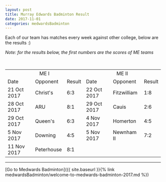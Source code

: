 ```yaml
---
layout: post
title: Murray Edwards Badminton Result
date: 2017-11-01
categories: medwardsBadminton
---
```

Each of our team has matches every week against other college, below are the results :)

*Note: for the results below, the first numbers are the scores of ME teams*
<table>
<tr>
  <td colspan = "3" align = "center"> ME I </td>
  <td colspan = "3" align = "center"> ME II </td>
</tr>
<tr>
  <td> Date </td>
  <td> Opponent </td>
  <td> Result </td>
  <td> Date </td>
  <td> Opponent </td>
  <td> Result </td>
</tr>
<tr>
  <td> 21 Oct 2017 </td>
  <td> Christ's </td>
  <td> 6:3 </td>
  <td> 22 Oct 2017 </td>
  <td> Fitzwilliam </td>
  <td> 1:8 </td>
</tr>
<tr>
  <td> 28 Oct 2017 </td>
  <td> ARU </td>
  <td> 8:1 </td>
  <td> 29 Oct 2017 </td>
  <td> Cauis </td>
  <td> 2:6 </td>
</tr>
<tr>
  <td> 29 Oct 2017 </td>
  <td> Queen's </td>
  <td> 6:3 </td>
  <td> 4 Nov 2017 </td>
  <td> Homerton </td>
  <td> 4:5 </td>
</tr>
<tr>
  <td> 5 Nov 2017 </td>
  <td> Downing </td>
  <td> 4:5 </td>
  <td> 5 Nov 2017 </td>
  <td> Newnham II </td>
  <td> 7:2 </td>
</tr>
<tr>
  <td> 11 Nov 2017 </td>
  <td> Peterhouse </td>
  <td> 8:1 </td>
  <td>  </td>
  <td>  </td>
  <td>  </td>
</tr></table>

---
[Go to Medwards Badminton]({{ site.baseurl }}{% link medwardsBadminton/welcome-to-medwards-badminton-2017.md %})
